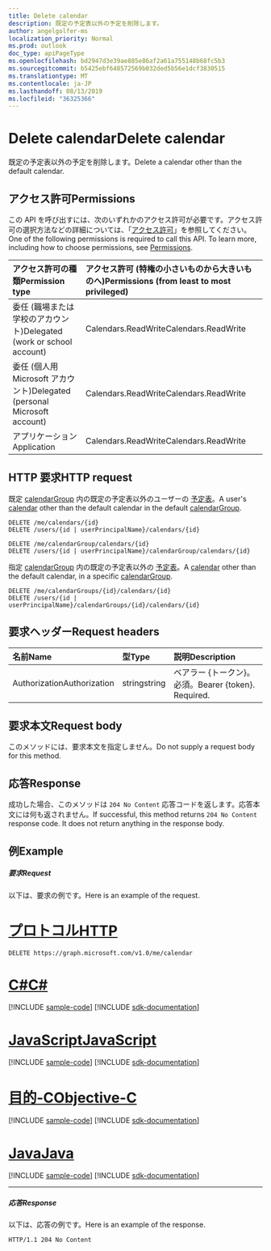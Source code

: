```yaml
---
title: Delete calendar
description: 既定の予定表以外の予定を削除します。
author: angelgolfer-ms
localization_priority: Normal
ms.prod: outlook
doc_type: apiPageType
ms.openlocfilehash: bd2947d3e39ae885e86af2a61a755148b68fc5b3
ms.sourcegitcommit: b5425ebf648572569b032ded5b56e1dcf3830515
ms.translationtype: MT
ms.contentlocale: ja-JP
ms.lasthandoff: 08/13/2019
ms.locfileid: "36325366"
---
```

# <a name="delete-calendar"></a><span data-ttu-id="2951e-103">Delete calendar</span><span class="sxs-lookup"><span data-stu-id="2951e-103">Delete calendar</span></span>

<span data-ttu-id="2951e-104">既定の予定表以外の予定を削除します。</span><span class="sxs-lookup"><span data-stu-id="2951e-104">Delete a calendar other than the default calendar.</span></span>
## <a name="permissions"></a><span data-ttu-id="2951e-105">アクセス許可</span><span class="sxs-lookup"><span data-stu-id="2951e-105">Permissions</span></span>
<span data-ttu-id="2951e-p101">この API を呼び出すには、次のいずれかのアクセス許可が必要です。アクセス許可の選択方法などの詳細については、「[アクセス許可](/graph/permissions-reference)」を参照してください。</span><span class="sxs-lookup"><span data-stu-id="2951e-p101">One of the following permissions is required to call this API. To learn more, including how to choose permissions, see [Permissions](/graph/permissions-reference).</span></span>

|<span data-ttu-id="2951e-108">アクセス許可の種類</span><span class="sxs-lookup"><span data-stu-id="2951e-108">Permission type</span></span>      | <span data-ttu-id="2951e-109">アクセス許可 (特権の小さいものから大きいものへ)</span><span class="sxs-lookup"><span data-stu-id="2951e-109">Permissions (from least to most privileged)</span></span>              |
|:--------------------|:---------------------------------------------------------|
|<span data-ttu-id="2951e-110">委任 (職場または学校のアカウント)</span><span class="sxs-lookup"><span data-stu-id="2951e-110">Delegated (work or school account)</span></span> | <span data-ttu-id="2951e-111">Calendars.ReadWrite</span><span class="sxs-lookup"><span data-stu-id="2951e-111">Calendars.ReadWrite</span></span>    |
|<span data-ttu-id="2951e-112">委任 (個人用 Microsoft アカウント)</span><span class="sxs-lookup"><span data-stu-id="2951e-112">Delegated (personal Microsoft account)</span></span> | <span data-ttu-id="2951e-113">Calendars.ReadWrite</span><span class="sxs-lookup"><span data-stu-id="2951e-113">Calendars.ReadWrite</span></span>    |
|<span data-ttu-id="2951e-114">アプリケーション</span><span class="sxs-lookup"><span data-stu-id="2951e-114">Application</span></span> | <span data-ttu-id="2951e-115">Calendars.ReadWrite</span><span class="sxs-lookup"><span data-stu-id="2951e-115">Calendars.ReadWrite</span></span> |

## <a name="http-request"></a><span data-ttu-id="2951e-116">HTTP 要求</span><span class="sxs-lookup"><span data-stu-id="2951e-116">HTTP request</span></span>
<!-- { "blockType": "ignored" } -->
<span data-ttu-id="2951e-117">既定 [calendarGroup](../resources/calendargroup.md) 内の既定の予定表以外のユーザーの [予定表](../resources/calendar.md)。</span><span class="sxs-lookup"><span data-stu-id="2951e-117">A user's [calendar](../resources/calendar.md) other than the default calendar in the default [calendarGroup](../resources/calendargroup.md).</span></span>
```http
DELETE /me/calendars/{id}
DELETE /users/{id | userPrincipalName}/calendars/{id}

DELETE /me/calendarGroup/calendars/{id}
DELETE /users/{id | userPrincipalName}/calendarGroup/calendars/{id}
```
<span data-ttu-id="2951e-118">指定 [calendarGroup](../resources/calendargroup.md) 内の既定の予定表以外の [予定表](../resources/calendar.md)。</span><span class="sxs-lookup"><span data-stu-id="2951e-118">A [calendar](../resources/calendar.md) other than the default calendar, in a specific [calendarGroup](../resources/calendargroup.md).</span></span>
```http
DELETE /me/calendarGroups/{id}/calendars/{id}
DELETE /users/{id | userPrincipalName}/calendarGroups/{id}/calendars/{id}
```
## <a name="request-headers"></a><span data-ttu-id="2951e-119">要求ヘッダー</span><span class="sxs-lookup"><span data-stu-id="2951e-119">Request headers</span></span>
| <span data-ttu-id="2951e-120">名前</span><span class="sxs-lookup"><span data-stu-id="2951e-120">Name</span></span>           |  <span data-ttu-id="2951e-121">型</span><span class="sxs-lookup"><span data-stu-id="2951e-121">Type</span></span>    | <span data-ttu-id="2951e-122">説明</span><span class="sxs-lookup"><span data-stu-id="2951e-122">Description</span></span>|
|:---------------|:---------|:----------|
| <span data-ttu-id="2951e-123">Authorization</span><span class="sxs-lookup"><span data-stu-id="2951e-123">Authorization</span></span>  |  <span data-ttu-id="2951e-124">string</span><span class="sxs-lookup"><span data-stu-id="2951e-124">string</span></span>  | <span data-ttu-id="2951e-p102">ベアラー {トークン}。必須。</span><span class="sxs-lookup"><span data-stu-id="2951e-p102">Bearer {token}. Required.</span></span> |

## <a name="request-body"></a><span data-ttu-id="2951e-127">要求本文</span><span class="sxs-lookup"><span data-stu-id="2951e-127">Request body</span></span>
<span data-ttu-id="2951e-128">このメソッドには、要求本文を指定しません。</span><span class="sxs-lookup"><span data-stu-id="2951e-128">Do not supply a request body for this method.</span></span>

## <a name="response"></a><span data-ttu-id="2951e-129">応答</span><span class="sxs-lookup"><span data-stu-id="2951e-129">Response</span></span>

<span data-ttu-id="2951e-p103">成功した場合、このメソッドは `204 No Content` 応答コードを返します。応答本文には何も返されません。</span><span class="sxs-lookup"><span data-stu-id="2951e-p103">If successful, this method returns `204 No Content` response code. It does not return anything in the response body.</span></span>

## <a name="example"></a><span data-ttu-id="2951e-132">例</span><span class="sxs-lookup"><span data-stu-id="2951e-132">Example</span></span>
##### <a name="request"></a><span data-ttu-id="2951e-133">要求</span><span class="sxs-lookup"><span data-stu-id="2951e-133">Request</span></span>
<span data-ttu-id="2951e-134">以下は、要求の例です。</span><span class="sxs-lookup"><span data-stu-id="2951e-134">Here is an example of the request.</span></span>

# <a name="httptabhttp"></a>[<span data-ttu-id="2951e-135">プロトコル</span><span class="sxs-lookup"><span data-stu-id="2951e-135">HTTP</span></span>](#tab/http)
<!-- {
  "blockType": "request",
  "name": "delete_calendar"
}-->
```http
DELETE https://graph.microsoft.com/v1.0/me/calendar
```
# <a name="ctabcsharp"></a>[<span data-ttu-id="2951e-136">C#</span><span class="sxs-lookup"><span data-stu-id="2951e-136">C#</span></span>](#tab/csharp)
[!INCLUDE [sample-code](../includes/snippets/csharp/delete-calendar-csharp-snippets.md)]
[!INCLUDE [sdk-documentation](../includes/snippets/snippets-sdk-documentation-link.md)]

# <a name="javascripttabjavascript"></a>[<span data-ttu-id="2951e-137">JavaScript</span><span class="sxs-lookup"><span data-stu-id="2951e-137">JavaScript</span></span>](#tab/javascript)
[!INCLUDE [sample-code](../includes/snippets/javascript/delete-calendar-javascript-snippets.md)]
[!INCLUDE [sdk-documentation](../includes/snippets/snippets-sdk-documentation-link.md)]

# <a name="objective-ctabobjc"></a>[<span data-ttu-id="2951e-138">目的-C</span><span class="sxs-lookup"><span data-stu-id="2951e-138">Objective-C</span></span>](#tab/objc)
[!INCLUDE [sample-code](../includes/snippets/objc/delete-calendar-objc-snippets.md)]
[!INCLUDE [sdk-documentation](../includes/snippets/snippets-sdk-documentation-link.md)]

# <a name="javatabjava"></a>[<span data-ttu-id="2951e-139">Java</span><span class="sxs-lookup"><span data-stu-id="2951e-139">Java</span></span>](#tab/java)
[!INCLUDE [sample-code](../includes/snippets/java/delete-calendar-java-snippets.md)]
[!INCLUDE [sdk-documentation](../includes/snippets/snippets-sdk-documentation-link.md)]

---

##### <a name="response"></a><span data-ttu-id="2951e-140">応答</span><span class="sxs-lookup"><span data-stu-id="2951e-140">Response</span></span>
<span data-ttu-id="2951e-141">以下は、応答の例です。</span><span class="sxs-lookup"><span data-stu-id="2951e-141">Here is an example of the response.</span></span> 
<!-- {
  "blockType": "response",
  "truncated": true
} -->
```http
HTTP/1.1 204 No Content
```

<!-- uuid: 8fcb5dbc-d5aa-4681-8e31-b001d5168d79
2015-10-25 14:57:30 UTC -->
<!-- {
  "type": "#page.annotation",
  "description": "Delete calendar",
  "keywords": "",
  "section": "documentation",
  "tocPath": "",
  "suppressions": [
  ]
}-->
